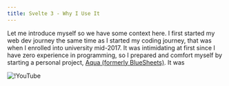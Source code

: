 ```yaml
---
title: Svelte 3 - Why I Use It
---
```


Let me introduce myself so we have some context here. I first started my web dev journey the same time as I started my coding journey, that was when I enrolled into university mid-2017. It was intimidating at first since I have zero experience in programming, so I prepared and comfort myself by starting a personal project, [Aqua (formerly BlueSheets)](github.com/ignatiusmb/aqua/). It was

![!YouTube](BzX4aTRPzno "The Return of 'Write Less, Do More' by Rich Harris | JSCAMP 2019")
